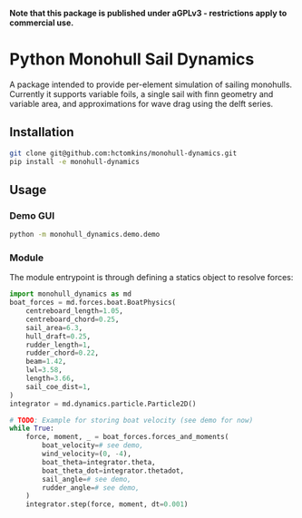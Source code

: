 **Note that this package is published under aGPLv3 - restrictions apply to commercial use.**

# Python Monohull Sail Dynamics
A package intended to provide per-element simulation of sailing monohulls. Currently it supports variable foils, a single sail with finn geometry and variable area, and approximations for wave drag using the delft series.

## Installation

```bash
git clone git@github.com:hctomkins/monohull-dynamics.git
pip install -e monohull-dynamics
```

## Usage
### Demo GUI
```bash
python -m monohull_dynamics.demo.demo
```

### Module
The module entrypoint is through defining a statics object to resolve forces:
```python
import monohull_dynamics as md
boat_forces = md.forces.boat.BoatPhysics(
    centreboard_length=1.05,
    centreboard_chord=0.25,
    sail_area=6.3,
    hull_draft=0.25,
    rudder_length=1,
    rudder_chord=0.22,
    beam=1.42,
    lwl=3.58,
    length=3.66,
    sail_coe_dist=1,
)
integrator = md.dynamics.particle.Particle2D()

# TODO: Example for storing boat velocity (see demo for now)
while True:
    force, moment, _ = boat_forces.forces_and_moments(
        boat_velocity=# see demo,
        wind_velocity=(0, -4),
        boat_theta=integrator.theta,
        boat_theta_dot=integrator.thetadot,
        sail_angle=# see demo,
        rudder_angle=# see demo,
    )
    integrator.step(force, moment, dt=0.001)

```